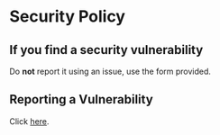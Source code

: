 # Security Policy

## If you find a security vulnerability
Do **not** report it using an issue, use the form provided.

## Reporting a Vulnerability

Click [here](https://forms.gle/L1tbKd1WDpb4gDqa6).
